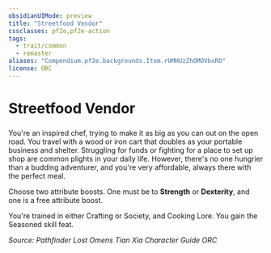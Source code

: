 ```yaml
---
obsidianUIMode: preview
title: "Streetfood Vendor"
cssclasses: pf2e,pf2e-action
tags:
  - trait/common
  - remaster
aliases: "Compendium.pf2e.backgrounds.Item.rUMHUzZhOMOVbxRO"
license: ORC
---
```

# Streetfood Vendor

### 






You're an inspired chef, trying to make it as big as you can out on the open road. You travel with a wood or iron cart that doubles as your portable business and shelter. Struggling for funds or fighting for a place to set up shop are common plights in your daily life. However, there's no one hungrier than a budding adventurer, and you're very affordable, always there with the perfect meal.

Choose two attribute boosts. One must be to **Strength** or **Dexterity**, and one is a free attribute boost.

You're trained in either Crafting or Society, and Cooking Lore. You gain the Seasoned skill feat.

*Source: Pathfinder Lost Omens Tian Xia Character Guide*
*ORC*